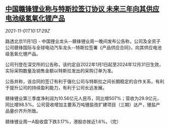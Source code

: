 <!--1635762662000-->
[中国赣锋锂业称与特斯拉签订协议 未来三年向其供应电池级氢氧化锂产品](https://cn.reuters.com/article/ganfeng-tesla-deal-1101-mon-idCNKBS2HM1YQ)
------

<div><i>2021-11-01T10:17:29Z</i></div><p>路透北京11月1日 - 中国锂业龙头--赣锋锂业周一晚间发布公告称，公司及全资子公司赣锋国际与全球电动汽车龙头--特斯拉签署《产品供应合同》，向其供应电池级氢氧化锂产品。</p><p>公司刊登在深交所的公告称，该约定自2022年1月1日起至2024年12月31日生效，实际采购数量及销售金额以特斯拉发出的采购订单为准。</p><p>公告并称，该合同的签订有利于强化公司与特斯拉之间长期稳定的合作关系，有利于提升公司的持续盈利能力，有利于公司长远发展。</p><p>赣锋锂业第三季度净利润为10.56亿元人民币，同比增507%；营收为29.9亿元，同比增98.5%。公司营收增加主要系万吨锂盐改扩建项目（三期）达产，锂盐产品量价齐升所致。</p><p>赣锋锂业周一A股收盘下跌3.17%，港股亦挫近1.6%。（完）</p>
